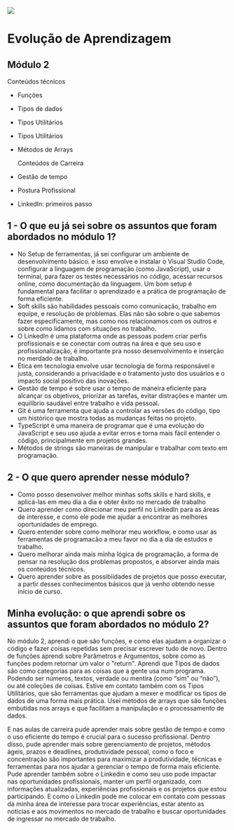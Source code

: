 ![](https://i.imgur.com/xG74tOh.png)

# Evolução de Aprendizagem

## Módulo 2


Conteúdos técnicos

- Funções
- Tipos de dados
- Tipos Utilitários
- Tipos Utilitários
- Métodos de Arrays

  Conteúdos de Carreira

 - Gestão de tempo
- Postura Profissional
- LinkedIn: primeiros passo

## 1 - O que eu já sei sobre os assuntos que foram abordados no módulo 1?


- No Setup de ferramentas, já sei configurar um ambiente de desenvolvimento básico. e isso envolve e instalar o Visual Studio Code, configurar a linguagem de programação (como 
  JavaScript), usar o terminal, para fazer os testes necessários no código, acessar recursos online, como documentação da linguagem. Um bom setup é fundamental para facilitar o 
  aprendizado e a prática de programação de forma eficiente.
- Soft skills são habilidades pessoais como comunicação, trabalho em equipe, e resolução de problemas. Elas não são sobre o que sabemos fazer especificamente,
  mas como nos relacionamos com os outros e sobre como lidamos com situações no trabalho.
- O LinkedIn é uma plataforma onde as pessoas podem criar perfis profissionais e se conectar com outras na área e que seu uso e profissionalização, é importante pra 
  nosso desenvolvimento e inserção no merdado de trabalho.
- Ética em tecnologia envolve usar tecnologia de forma responsável e justa, considerando a privacidade e o tratamento justo dos usuários e o impacto social positivo 
  das inovações.
- Gestão de tempo é sobre usar o tempo de maneira eficiente para alcançar os objetivos, priorizar as tarefas, evitar distrações e manter um equilíbrio saudável entre 
  trabalho e vida pessoal.
- Git é uma ferramenta que ajuda a controlar as versões do código, tipo um histórico que mostra todas as mudanças feitas no projeto. 
- TypeScript é uma maneira de programar que é uma evolução do JavaScript e seu uso ajuda a evitar erros e torna mais fácil entender o código, principalmente em 
  projetos grandes.
- Métodos de strings são maneiras de manipular e trabalhar com texto em programação. 

## 2 - O que quero aprender nesse módulo?

- Como posso desenvolver melhor minhas softs skills e hard skills, e aplicá-las em meu dia a dia e obter êxito no mercado de trabalho
- Quero aprender como direcionar meu perfil no LinkedIn para as áreas de interesse, e como ele pode me ajudar a encontrar as melhores oportunidades de emprego.
- Quero entender sobre como melhorar meu workflow, e como usar as ferramentas de programacão a meu favor no dia a dia de estudos e trabalho.
- Quero melhorar ainda mais minha lógica de programação, a forma de pensar na resolução dos problemas propostos, e absorver ainda mais os conteúdos técnicos.
- Quero aprender sobre as possibiidades de projetos que posso executar, a partir desses conhecimentos básicos que já venho obtendo nesse início de curso.

  

## Minha evolução: o que aprendi sobre os assuntos que foram abordados no módulo 2?

No módulo 2, aprendi o que são funções, e como elas ajudam a organizar o código e fazer coisas repetidas sem precisar escrever tudo de novo.
Dentro de funções aprendi sobre Parâmetros e Argumentos, sobre como as funções podem retornar um valor o "return".
Aprendi que Tipos de dados são como categorias para as coisas que a gente usa num programa. Podendo ser números, textos, verdade ou mentira (como “sim” ou “não”), ou até 
coleções de coisas.
Estive em contato também com os Tipos Utilitários, que são ferramentas que ajudam a mexer e modificar os tipos de dados de uma forma mais prática.
Usei métodos de arrays que são funções embutidas nos arrays e que facilitam a manipulação e o processamento de dados.

E nas aulas de carreira pude aprender mais sobre gestão de tempo e como o uso eficiente do tempo é crucial para o sucesso profissional.
Dentro disso, pude aprender mais sobre gerenciamento de projetos, métodos ágeis, prazos e deadlines, produtividade pessoal, como o foco e concentração são importantes para maximizar a produtividade, técnicas e ferramentas para nos ajudar a gerenciar o tempo de forma mais eficiente.
Pude aprender também sobre o Linkedin e como seu uso pode impactar nas oportunidades profissionais, manter um perfil organizado, com informações atualizadas, experiências profissionais e os projetos que estou participando.
E como o Linkedin pode me colocar em contato com pessoas da minha área de interesse para trocar experiências, estar atento as notícias e aos movimentos no mercado de trabalho e buscar oportunidades de ingressar no mercado de trabalho.







